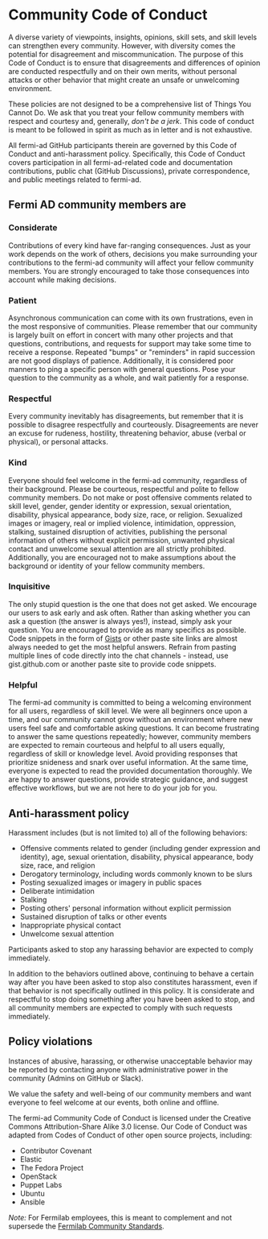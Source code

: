 <!-- Lovingly borrowed from the Ansible project -->
# Community Code of Conduct

A diverse variety of viewpoints, insights, opinions, skill sets, and skill levels can strengthen every community. However, with diversity comes the potential for disagreement and miscommunication. The purpose of this Code of Conduct is to ensure that disagreements and differences of opinion are conducted respectfully and on their own merits, without personal attacks or other behavior that might create an unsafe or unwelcoming environment.

These policies are not designed to be a comprehensive list of Things You Cannot Do. We ask that you treat your fellow community members with respect and courtesy and, generally, _don't be a jerk_. This code of conduct is meant to be followed in spirit as much as in letter and is not exhaustive.

All fermi-ad GitHub participants therein are governed by this Code of Conduct and anti-harassment policy. Specifically, this Code of Conduct covers participation in all fermi-ad-related code and documentation contributions, public chat (GitHub Discussions), private correspondence, and public meetings related to fermi-ad.

## Fermi AD community members are

### Considerate

Contributions of every kind have far-ranging consequences. Just as your work depends on the work of others, decisions you make surrounding your contributions to the fermi-ad community will affect your fellow community members. You are strongly encouraged to take those consequences into account while making decisions.

### Patient

Asynchronous communication can come with its own frustrations, even in the most responsive of communities. Please remember that our community is largely built on effort in concert with many other projects and that questions, contributions, and requests for support may take some time to receive a response. Repeated "bumps" or "reminders" in rapid succession are not good displays of patience. Additionally, it is considered poor manners to ping a specific person with general questions. Pose your question to the community as a whole, and wait patiently for a response.

### Respectful

Every community inevitably has disagreements, but remember that it is possible to disagree respectfully and courteously. Disagreements are never an excuse for rudeness, hostility, threatening behavior, abuse (verbal or physical), or personal attacks.

### Kind

Everyone should feel welcome in the fermi-ad community, regardless of their background. Please be courteous, respectful and polite to fellow community members. Do not make or post offensive comments related to skill level, gender, gender identity or expression, sexual orientation, disability, physical appearance, body size, race, or religion. Sexualized images or imagery, real or implied violence, intimidation, oppression, stalking, sustained disruption of activities, publishing the personal information of others without explicit permission, unwanted physical contact and unwelcome sexual attention are all strictly prohibited. Additionally, you are encouraged not to make assumptions about the background or identity of your fellow community members.

### Inquisitive

The only stupid question is the one that does not get asked. We encourage our users to ask early and ask often. Rather than asking whether you can ask a question (the answer is always yes!), instead, simply ask your question. You are encouraged to provide as many specifics as possible. Code snippets in the form of [Gists](https://docs.github.com/en/get-started/writing-on-github/editing-and-sharing-content-with-gists/creating-gists) or other paste site links are almost always needed to get the most helpful answers. Refrain from pasting multiple lines of code directly into the chat channels - instead, use gist.github.com or another paste site to provide code snippets.

### Helpful

The fermi-ad community is committed to being a welcoming environment for all users, regardless of skill level. We were all beginners once upon a time, and our community cannot grow without an environment where new users feel safe and comfortable asking questions. It can become frustrating to answer the same questions repeatedly; however, community members are expected to remain courteous and helpful to all users equally, regardless of skill or knowledge level. Avoid providing responses that prioritize snideness and snark over useful information. At the same time, everyone is expected to read the provided documentation thoroughly. We are happy to answer questions, provide strategic guidance, and suggest effective workflows, but we are not here to do your job for you.

## Anti-harassment policy

Harassment includes (but is not limited to) all of the following behaviors:

- Offensive comments related to gender (including gender expression and identity), age, sexual orientation, disability, physical appearance, body size, race, and religion
- Derogatory terminology, including words commonly known to be slurs
- Posting sexualized images or imagery in public spaces
- Deliberate intimidation
- Stalking
- Posting others' personal information without explicit permission
- Sustained disruption of talks or other events
- Inappropriate physical contact
- Unwelcome sexual attention

Participants asked to stop any harassing behavior are expected to comply immediately.

In addition to the behaviors outlined above, continuing to behave a certain way after you have been asked to stop also constitutes harassment, even if that behavior is not specifically outlined in this policy. It is considerate and respectful to stop doing something after you have been asked to stop, and all community members are expected to comply with such requests immediately.

## Policy violations

Instances of abusive, harassing, or otherwise unacceptable behavior may be reported by contacting anyone with administrative power in the community (Admins on GitHub or Slack).

We value the safety and well-being of our community members and want everyone to feel welcome at our events, both online and offline.

The fermi-ad Community Code of Conduct is licensed under the Creative Commons Attribution-Share Alike 3.0 license. Our Code of Conduct was adapted from Codes of Conduct of other open source projects, including:

- Contributor Covenant
- Elastic
- The Fedora Project
- OpenStack
- Puppet Labs
- Ubuntu
- Ansible

_Note:_ For Fermilab employees, this is meant to complement and not supersede the [Fermilab Community Standards](http://directorate-docdb.fnal.gov/cgi-bin/RetrieveFile?docid=174).
